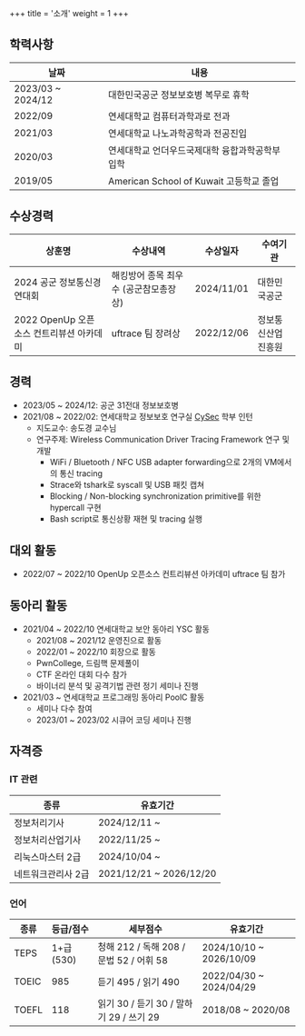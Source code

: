 +++
title = '소개'
weight = 1
+++

## 학력사항

| 날짜 | 내용 |
| --- | --- |
| 2023/03 ~ 2024/12 | 대한민국공군 정보보호병 복무로 휴학 |
| 2022/09 | 연세대학교 컴퓨터과학과로 전과 |
| 2021/03 | 연세대학교 나노과학공학과 전공진입 |
| 2020/03 | 연세대학교 언더우드국제대학 융합과학공학부 입학 |
| 2019/05 | American School of Kuwait 고등학교 졸업 |

## 수상경력

| 상훈명 | 수상내역 | 수상일자 | 수여기관 |
| --- | --- | --- | --- |
| 2024 공군 정보통신경연대회 | 해킹방어 종목 최우수 (공군참모총장상) | 2024/11/01 | 대한민국공군 |
| 2022 OpenUp 오픈소스 컨트리뷰션 아카데미 | uftrace 팀 장려상 | 2022/12/06 | 정보통신산업진흥원 |

## 경력

- 2023/05 ~ 2024/12: 공군 31전대 정보보호병
- 2021/08 ~ 2022/02: 연세대학교 정보보호 연구실 [CySec](https://yonsei-cysec.github.io) 학부 인턴
    - 지도교수: 송도경 교수님
    - 연구주제: Wireless Communication Driver Tracing Framework 연구 및 개발
        - WiFi / Bluetooth / NFC USB adapter forwarding으로 2개의 VM에서의 통신 tracing
        - Strace와 tshark로 syscall 및 USB 패킷 캡쳐
        - Blocking / Non-blocking synchronization primitive를 위한 hypercall 구현
        - Bash script로 통신상황 재현 및 tracing 실행

## 대외 활동
- 2022/07 ~ 2022/10 OpenUp 오픈소스 컨트리뷰션 아카데미 uftrace 팀 참가

## 동아리 활동
- 2021/04 ~ 2022/10 연세대학교 보안 동아리 YSC 활동
    - 2021/08 ~ 2021/12 운영진으로 활동
    - 2022/01 ~ 2022/10 회장으로 활동
    - PwnCollege, 드림핵 문제풀이
    - CTF 온라인 대회 다수 참가
    - 바이너리 분석 및 공격기법 관련 정기 세미나 진행
- 2021/03 ~ 연세대학교 프로그래밍 동아리 PoolC 활동
    - 세미나 다수 참여
    - 2023/01 ~ 2023/02 시큐어 코딩 세미나 진행

## 자격증

### IT 관련

| 종류 | 유효기간 |
| --- | --- |
| 정보처리기사 | 2024/12/11 ~ |
| 정보처리산업기사 | 2022/11/25 ~ |
| 리눅스마스터 2급 | 2024/10/04 ~ |
| 네트워크관리사 2급 | 2021/12/21 ~ 2026/12/20 |

### 언어

| 종류 | 등급/점수 | 세부점수 | 유효기간 |
| --- | --- | --- | --- |
| TEPS | 1+급 (530) | 청해 212 / 독해 208 / 문법 52 / 어휘 58 | 2024/10/10 ~ 2026/10/09 |
| TOEIC | 985 | 듣기 495 / 읽기 490 | 2022/04/30 ~ 2024/04/29 |
| TOEFL | 118 | 읽기 30 / 듣기 30 / 말하기 29 / 쓰기 29 | 2018/08 ~ 2020/08 |
